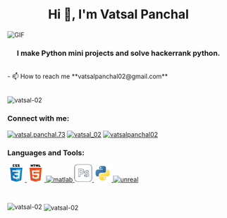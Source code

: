 <h1 align="center">Hi 👋, I'm Vatsal Panchal</h1>

<img align="center" alt="GIF" src="https://i.pinimg.com/originals/e4/26/70/e426702edf874b181aced1e2fa5c6cde.gif"/>

<h3 align="center">I make Python mini projects and solve hackerrank python.</h3>

<br>
- 📫 How to reach me **vatsalpanchal02@gmail.com**
<br>
<br>
<p align="left"> <img src="https://komarev.com/ghpvc/?username=vatsal-02&label=Profile%20views&color=0e75b6&style=flat" alt="vatsal-02" /> </p>

<h3 align="left">Connect with me:</h3>
<p align="left">
<a href="https://fb.com/vatsal.panchal.73" target="blank"><img align="center" src="https://cdn.jsdelivr.net/npm/simple-icons@3.0.1/icons/facebook.svg" alt="vatsal.panchal.73" height="30" width="40" /></a>
<a href="https://instagram.com/vatsal_02" target="blank"><img align="center" src="https://cdn.jsdelivr.net/npm/simple-icons@3.0.1/icons/instagram.svg" alt="vatsal_02" height="30" width="40" /></a>
<a href="https://www.hackerrank.com/vatsalpanchal02" target="blank"><img align="center" src="https://cdn.jsdelivr.net/npm/simple-icons@3.0.1/icons/hackerrank.svg" alt="vatsalpanchal02" height="30" width="40" /></a>
</p>

<h3 align="left">Languages and Tools:</h3>
<p align="left"> <a href="https://www.w3schools.com/css/" target="_blank"> <img src="https://raw.githubusercontent.com/devicons/devicon/master/icons/css3/css3-original-wordmark.svg" alt="css3" width="40" height="40"/> </a> <a href="https://www.w3.org/html/" target="_blank"> <img src="https://raw.githubusercontent.com/devicons/devicon/master/icons/html5/html5-original-wordmark.svg" alt="html5" width="40" height="40"/> </a> <a href="https://www.mathworks.com/" target="_blank"> <img src="https://raw.githubusercontent.com/simple-icons/simple-icons/master/icons/mathworks.svg" alt="matlab" width="40" height="40"/> </a> <a href="https://www.photoshop.com/en" target="_blank"> <img src="https://raw.githubusercontent.com/devicons/devicon/master/icons/photoshop/photoshop-line.svg" alt="photoshop" width="40" height="40"/> </a> <a href="https://www.python.org" target="_blank"> <img src="https://raw.githubusercontent.com/devicons/devicon/master/icons/python/python-original.svg" alt="python" width="40" height="40"/> </a> <a href="https://unrealengine.com/" target="_blank"> <img src="https://raw.githubusercontent.com/kenangundogan/fontisto/036b7eca71aab1bef8e6a0518f7329f13ed62f6b/icons/svg/brand/unreal-engine.svg" alt="unreal" width="40" height="40"/> </a> </p>
<br>
<p><img align="left" src="https://github-readme-stats.vercel.app/api/top-langs?username=vatsal-02&show_icons=true&locale=en&layout=compact" alt="vatsal-02" /></p>

<p>&nbsp;<img align="center" src="https://github-readme-stats.vercel.app/api?username=vatsal-02&show_icons=true&locale=en" alt="vatsal-02" /></p>
